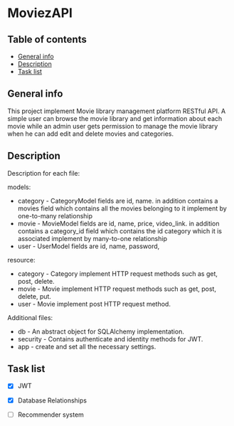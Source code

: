 # MoviezAPI
## Table of contents
* [General info](#general-info)
* [Description](#description)
* [Task list](#task-list)

## General info
This project implement Movie library management platform RESTful API. A simple user can browse the movie library and get information about each movie while an admin user gets permission to manage the movie library when he can add edit and delete movies and categories.

## Description
Description for each file:

models:
* category -  CategoryModel fields are id, name. in addition contains a movies field which contains all the movies belonging to it implement by one-to-many relationship
* movie -  MovieModel fields are id, name, price, video_link. in addition contains a category_id field which contains the id category which it is associated implement by many-to-one relationship
* user -  UserModel fields are id, name, password,

resource: 
* category -  Category implement HTTP request methods such as get, post, delete. 
* movie -  Movie implement HTTP request methods such as get, post, delete, put. 
* user -  Movie implement post HTTP request method. 

Additional files:
* db - An abstract object for SQLAlchemy implementation.
* security - Contains authenticate and identity methods for JWT.
* app - create and set all the necessary settings.
## Task list
- [x] JWT
- [x] Database Relationships
- [ ] Recommender system


